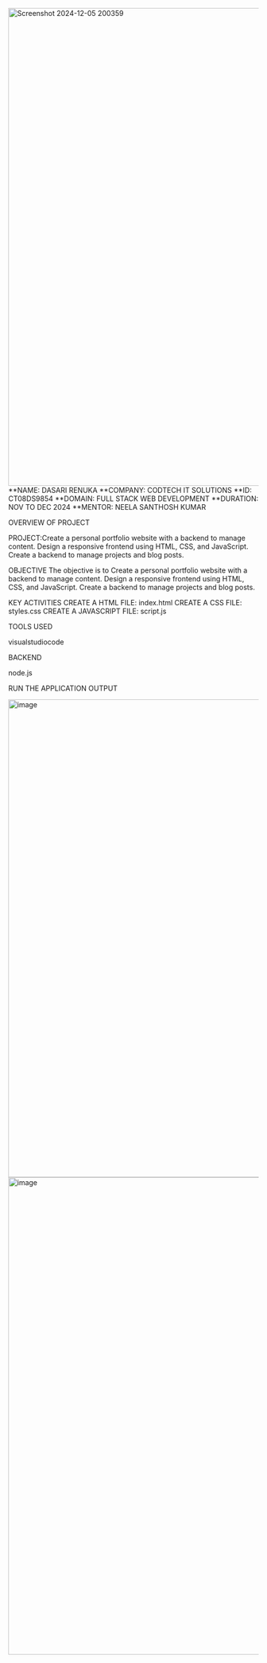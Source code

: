 <img width="960" alt="Screenshot 2024-12-05 200359" src="https://github.com/user-attachments/assets/5037e185-a8a7-4e9f-ad83-05a3ad722867">**NAME: DASARI RENUKA
**COMPANY: CODTECH IT SOLUTIONS
**ID: CT08DS9854
**DOMAIN: FULL STACK WEB DEVELOPMENT
**DURATION: NOV TO DEC 2024
**MENTOR: NEELA SANTHOSH KUMAR

OVERVIEW OF PROJECT

PROJECT:Create a personal portfolio website with a backend to manage content. Design a responsive frontend using HTML, CSS, and
JavaScript. Create a backend to manage projects and blog posts.

OBJECTIVE
The objective is to Create a personal portfolio website with a backend to manage content. Design a responsive frontend using HTML, CSS, and
JavaScript. Create a backend to manage projects and blog posts.

KEY ACTIVITIES
CREATE A HTML FILE: index.html
CREATE A CSS FILE: styles.css
CREATE A JAVASCRIPT FILE: script.js

TOOLS USED

visualstudiocode

BACKEND

node.js

RUN THE APPLICATION
OUTPUT

<img width="960" alt="image" src="https://github.com/user-attachments/assets/d6ed1321-23ee-433e-85d6-e0c47795f472">

<img width="959" alt="image" src="https://github.com/user-attachments/assets/54446cf3-b7fa-4f8c-8d1a-082363d640fb">


